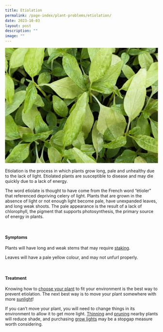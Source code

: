 ```yaml
---
title: Etiolation
permalink: /page-index/plant-problems/etiolation/
date: 2023-10-03
layout: post
description: ""
image: ""
---
```

<section>
	<img title="Etiolated seedlings in an overcrowded planting tray. Photo by Jacqueline Chua." src="/images/Plant%20problems/etoilation_overcrowding_jacquelinechua.jpg">
	<p>Etiolation is the process in which plants grow long, pale and unhealthy due to the lack of light. Etiolated plants are susceptible to disease and may die quickly due to a lack of energy. </p>
	<p>The word etiolate is thought to have come from the French word “étioler” that referenced depriving celery of light. Plants that are grown in the absence of light or not enough light become pale, have unexpanded leaves, and long weak shoots. The pale appearance is the result of a lack of chlorophyll, the pigment that supports photosynthesis, the primary source of energy in plants.</p>
	<br>
</section>

<section>
	<h4>Symptoms</h4>
	<p>Plants will have long and weak stems that may require <a href="/page-index/hardscapes/staking/">staking</a>.</p>
	<p>Leaves will have a pale yellow colour, and may not unfurl properly.</p> 
	<br>
</section>

<section>
	<h4>Treatment</h4>
	<p>Knowing how to <a href="/learn-more-about-gardening/plants/">choose your plant</a> to fit your environment is the best way to prevent etiolation. The next best way is to move your plant somewhere with more <a href="/page-index/horticulture-techniques/gauging-light/">sunlight</a>!</p>
	<p>If you can’t move your plant, you will need to change things in its environment to allow it to get more light. <a href="/page-index/horticulture-techniques/plant-spacing/">Thinning</a> and <a href="/page-index/horticulture-techniques/pruning/">pruning</a> nearby plants will reduce shade, and purchasing <a href="/page-index/horticulture-techniques/grow-lights/">grow lights</a> may be a stopgap measure worth considering. </p>
</section>